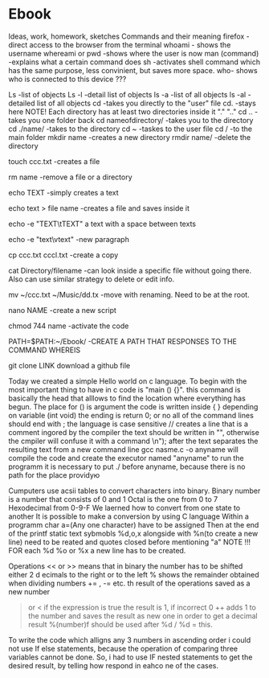 # Ebook
Ideas, work, homework, sketches
Commands and their meaning
firefox  -direct access to the browser from the terminal
whoami  - shows the username
whereami or pwd  -shows where the user is now
man (command)  -explains what a certain command does
sh  -activates shell command which has the same purpose, less convinient, but saves more space.
who- shows who is connected to this device ???


Ls -list of objects
Ls -l -detail list of objects
ls -a -list of all objects
ls -al -detailed list of all objects
cd -takes you directly to the "user" file
cd. -stays here
NOTE! Each directory has at least two directories inside it "." ".."
cd .. -takes you one folder back
cd nameofdirectory/ -takes you to the directory
cd ./name/ -takes to the directory
cd ~   -taskes to the user file
cd /   -to the main folder
mkdir name -creates a new directory
rmdir name/ -delete the directory


touch ccc.txt -creates a file 

rm name -remove a file or a directory

echo TEXT -simply creates a text

echo text > file name -creates a file and saves inside it 

echo -e "TEXT\tTEXT" a text with a space between texts

echo -e "text\vtext" -new paragraph

cp ccc.txt cccl.txt -create a copy

cat Directory/filename -can look inside a specific file without going there. Also can use similar strategy to delete or edit info.

mv ~/ccc.txt ~/Music/dd.tx -move with renaming. Need to be at the root.

nano NAME -create a new script

chmod 744 name -activate the code

PATH=$PATH:~/Ebook/ -CREATE A PATH THAT RESPONSES TO THE COMMAND WHEREIS

git clone LINK download a github file

Today we created a simple Hello world on c language. To begin with the most important thing to have in c code is "main () {}". this command is basically the head that alllows to find 
the location where everything has begun.
 The place for () is argument
 the code is written inside { }
 depending on variable (int void) the ending is return 0; or no
 all of the command lines should end with   ;
 the language is case sensitive
 // creates a line that is a comment ingored by the compiler
the text should be written in "", otherwise the cmpiler will confuse it with a command
\n"); after the text separates the resulting text from a new command line
gcc nasme.c -o anyname will compile the code and create the executor named "anyname"
to run the programm it is necessary to put ./ before anyname, because there is no path for the place providую

Cumputers use acsii tables to convert characters into binary.
Binary number is a number that consists of 0 and 1
Octal is the one from 0 to 7
Hexodecimal from 0-9-F
We laerned how to convert from one state to another
It is possible to make a conversion by using C language
Within a programm char a=(Any one character) have to be assigned
Then at the end of the printf static text sybmobls %d,o,x alongside with %n(to create a new line) need to be reated and quotes closed before mentioning "a"
NOTE !!! FOR each %d %o or %x a new line has to be created.

Operations 
<< or >> means that in binary the number has to be shifted either 2 d ecimals to the right or to the left
% shows the remainder obtained when dividing numbers
+= , -= etc. th result of the operations saved as a new number
> or < if the expression is true the result is 1, if incorrect 0
++  adds 1 to the number and saves the result as new one
in order to get a decimal result %(number)f should be used after %d / %d = this.

To write the code which alligns any 3 numbers in ascending order i could not use If else statements, because the operation of comparing three variables cannot be done. So, i had to use IF nested statements to get the desired result, by telling how respond in eahco ne of the cases. 
